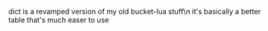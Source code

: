 dict is a revamped version of my old bucket-lua stuff\n
it's basically a better table that's much easer to use
